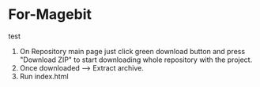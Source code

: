 # For-Magebit
test
1) On Repository main page just click green download button and press "Download ZIP" to start downloading whole repository with the project.
2) Once downloaded --> Extract archive.
3) Run index.html
